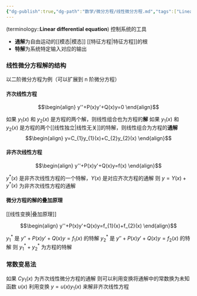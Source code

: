 ```yaml
---
{"dg-publish":true,"dg-path":"数学/微分方程/线性微分方程.md","tags":["Linear"],"permalink":"/数学/微分方程/线性微分方程/","dgPassFrontmatter":true,"noteIcon":"","created":"2024-08-09T22:12:30.281+08:00","updated":"2024-10-01T17:51:34.925+08:00"}
---
```


(terminology::**Linear differential equation**)
控制系统的工具
- **通解**为自由运动的[[模态\|模态]]   [[特征方程\|特征方程]]的根
- **特解**为系统特定输入对应的输出

### 线性微分方程解的结构
以二阶微分方程为例（可以扩展到 n 阶微分方程）
#### 齐次线性方程
$$\begin{align}
y''+P(x)y'+Q(x)y=0
\end{align}$$

如果 $y_{1}(x)$ 和 $y_{2}(x)$ 是方程的两个解，则线性组合也为方程的**解**
如果 $y_{1}(x)$ 和 $y_{2}(x)$ 是方程的两个[[线性独立\|线性无关]]的特解，则线性组合为方程的**通解**
$$\begin{align}
y=C_{1}y_{1}(x)+C_{2}y_{2}(x)
\end{align}$$

#### 非齐次线性方程
$$\begin{align}
y''+P(x)y'+Q(x)y=f(x)
\end{align}$$

$y^{*}(x)$ 是非齐次线性方程的一个特解，$Y(x)$ 是对应齐次方程的通解
则 $y=Y(x)+y^{*}(x)$ 为非齐次线性方程的通解

#### 微分方程的解的叠加原理
[[线性变换\|叠加原理]]

$$\begin{align}
y''+P(x)y'+Q(x)y=f_{1}(x)+f_{2}(x)
\end{align}$$

$y_{1}^{*}$ 是 $y''+P(x)y'+Q(x)y=f_{1}(x)$ 的特解
$y_{2}^{*}$ 是 $y''+P(x)y'+Q(x)y=f_{2}(x)$ 的特解
则 $y_{1}^{*}+y_{2}^{*}$ 为方程的特解

### 常数变易法
如果 $Cy_{1}(x)$ 为齐次线性微分方程的通解
则可以利用变换将通解中的常数换为未知函数 $u(x)$
利用变换 $y=u(x)y_{1}(x)$ 来解非齐次线性方程

